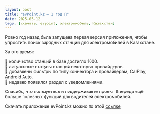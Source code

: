 ```yaml
---
layout: post
title: "evPoint.kz — 1 год 🎂"
date: 2025-05-12
tags: [скачать, evpoint, электромобиль, Казахстан]
---
```


Ровно год назад была запущена первая версия приложения, чтобы упростить поиск зарядных станций для электромобилей в Казахстане.

За это время:

🔹 количество станций в базе достигло 1000.  
🔹 актуальные статусы станций некоторых провайдеров.  
🔹 добавлены фильтры по типу коннектора и провайдерам, CarPlay, Android Auto.  
🔹 недавно появился раздел с уведомлениями.

Спасибо, что пользуетесь и поддерживаете проект. Впереди ещё больше полезных функций для водителей электромобилей.

Скачать приложение evPoint.kz можно по этой [ссылке](https://evpoint.kz/app)
